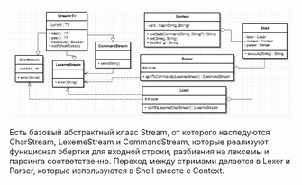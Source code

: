 ![Diagram](./resources/diagram.png)

Есть базовый абстрактный клаас Stream, от которого наследуются CharStream, LexemeStream и CommandStream, которые реализуют функционал обертки для входной строки, разбиения на лексемы и парсинга соответственно.
Переход между стримами делается в Lexer и Parser, которые используются в Shell вместе c Context.